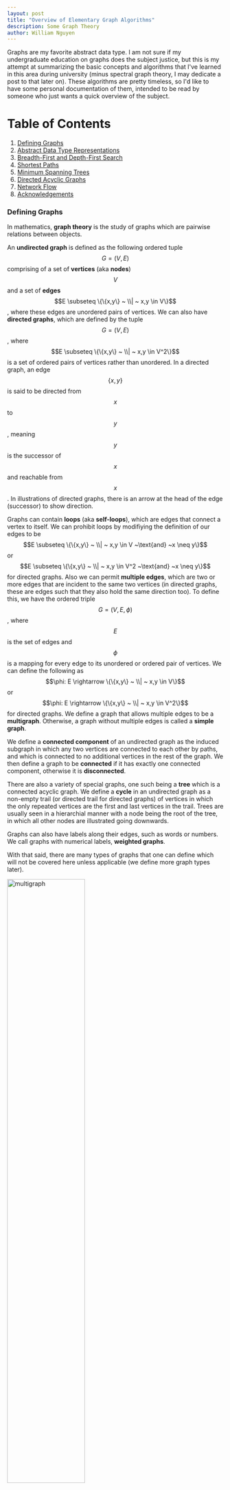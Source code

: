 ```yaml
---
layout: post
title: "Overview of Elementary Graph Algorithms"
description: Some Graph Theory
author: William Nguyen
---
```


Graphs are my favorite abstract data type. I am not sure if my undergraduate education on graphs does the subject justice, but this is my attempt at summarizing the basic concepts and algorithms that I've learned in this area during university (minus spectral graph theory, I may dedicate a post to that later on). These algorithms are pretty timeless, so I'd like to have some personal documentation of them, intended to be read by someone who just wants a quick overview of the subject.

# Table of Contents

1. [Defining Graphs](#defining-graphs)
2. [Abstract Data Type Representations](#abstract-data-type-representations)
3. [Breadth-First and Depth-First Search](#breadth-first-and-depth-first-search)
4. [Shortest Paths](#shortest-paths)
5. [Minimum Spanning Trees](#minimum-spanning-trees)
6. [Directed Acyclic Graphs](#directed-acyclic-graphs)
7. [Network Flow](#network-flow)
8. [Acknowledgements](#acknowledgements)

### Defining Graphs

In mathematics, **graph theory** is the study of graphs which are pairwise relations between objects.

An **undirected graph** is defined as the following ordered tuple $$G=(V, E)$$ comprising of a set of **vertices** (aka **nodes**) $$V$$ and a set of **edges** $$E \subseteq \{\{x,y\} ~ \\| ~ x,y \in V\}$$, where these edges are unordered pairs of vertices. We can also have **directed graphs**, which are defined by the tuple $$G=(V, E)$$, where $$E \subseteq \{\{x,y\} ~ \\| ~ x,y \in V^2\}$$ is a set of ordered pairs of vertices rather than unordered. In a directed graph, an edge $$\{x, y\}$$ is said to be directed from $$x$$ to $$y$$, meaning $$y$$ is the successor of $$x$$ and reachable from $$x$$. In illustrations of directed graphs, there is an arrow at the head of the edge (successor) to show direction.

Graphs can contain **loops** (aka **self-loops**), which are edges that connect a vertex to itself. We can prohibit loops by modifiying the definition of our edges to be $$E \subseteq \{\{x,y\} ~ \\| ~ x,y \in V ~\text{and} ~x \neq y\}$$ or $$E \subseteq \{\{x,y\} ~ \\| ~ x,y \in V^2 ~\text{and} ~x \neq y\}$$ for directed graphs. Also we can permit **multiple edges**, which are two or more edges that are incident to the same two vertices (in directed graphs, these are edges such that they also hold the same direction too). To define this, we have the ordered triple $$G=(V,E,\phi)$$, where $$E$$ is the set of edges and $$\phi$$ is a mapping for every edge to its unordered or ordered pair of vertices. We can define the following as $$\phi: E \rightarrow \{\{x,y\} ~ \\| ~ x,y \in V\}$$ or $$\phi: E \rightarrow \{\{x,y\} ~ \\| ~ x,y \in V^2\}$$ for directed graphs. We define a graph that allows multiple edges to be a **multigraph**. Otherwise, a graph without multiple edges is called a **simple graph**.

We define a **connected component** of an undirected graph as the induced subgraph in which any two vertices are connected to each other by paths, and which is connected to no additional vertices in the rest of the graph. We then define a graph to be **connected** if it has exactly one connected component, otherwise it is **disconnected**.

There are also a variety of special graphs, one such being a **tree** which is a connected acyclic graph. We define a **cycle** in an undirected graph as a non-empty trail (or directed trail for directed graphs) of vertices in which the only repeated vertices are the first and last vertices in the trail. Trees are usually seen in a hierarchial manner with a node being the root of the tree, in which all other nodes are illustrated going downwards.

Graphs can also have labels along their edges, such as words or numbers. We call graphs with numerical labels, **weighted graphs**.

With that said, there are many types of graphs that one can define which will not be covered here unless applicable (we define more graph types later).

<img src="/assets/images/multigraph.png" alt="multigraph" width="60%"/>

### Abstract Data Type Representations

Graphs are often used in computer science as an abstract data type. For example, they could represent a network of friends or a map of a city's locations. In the one case, you might find it helpful to ask if a given two individuals are friends or not. In the other case, you might find that it is helpful to be able to construct a path from one location to another. Different graph implementations carry trade-offs with each other on how fast it takes to do these operations and how efficient it is to model these scenarios.

The first to examine is the **adjacency list**, a common implementation of graphs. It involves a collection of lists, where each list is the set of neighboring vertices for some vertex. One such implementation is a list of size $$n$$ representing the $$n$$ vertices numbered from $$0$$ to $$n-1$$. Each index $$i$$ can hold a linked list of vertices that would be the vertices adjacent to vertex $$i$$. There are other implementations that use hashtables to map vertices to their list of neighbors.

$$0: 1 \rightarrow 2 \rightarrow 3$$\\
$$1: 0 \rightarrow 3$$\\
$$2: 0$$\\
$$3: 4 \rightarrow 0 \rightarrow 1$$\\
$$4: 3$$

In this example of the adjacency list, we have an undirected graph with $$5$$ vertices. Notice that since vertex $$3$$ has $$0, 1, $$ and $$4$$ as its neighbors, those vertices also list $$3$$ as their neighbor. In directed graphs, a vertex $$i$$ lists a vertex $$j$$ as its neighbor if and only if there is an edge directed from $$i$$ to $$j$$.

A benefit of an adjacency list is being able to represent sparse graphs (ones in which most pairs of vertices are not connected by edges) in a more space-efficient manner than the next implementation we will examine.

The main alternative to adjacency lists is the **adjacency matrix**. This is represented as an $$n$$ by $$n$$ matrix, such that the value at the index $$(i, j)$$ indicates whether vertices $$i$$ and $$j$$ share some edge. In directed graphs, this can be a one way relationship, such that $$A[i][j]$$ indicates whether there is a directed edge from $$i$$ to $$j$$. In $$A[i][j]$$, we can have some integer indicating the number of edges between $$i$$ and $$j$$, in which case $$0$$ indicates no edge. There are different conventions for how to represent different relationships through the matrix. Based on the convention outlined, the following graph is undirected and we can also see that it is a symmetrical matrix, which is a property of undirected graphs.

$$\begin{bmatrix}1 & 0 & 1 & 0\\0 & 0 & 2 & 0\\ 1 & 2 & 0 & 1 \\ 0 & 0 & 1 & 0\\\end{bmatrix}$$

A benefit of the adjacency matrix is the ability to determine if two vertices have an edge in $$\mathcal{O}(1)$$ time. Also we can add or remove edges in $$\mathcal{O}(1)$$, which the adjacency list doesn't do as quickly in the worst case. However, the adjacency matrix is less space efficient, as it requires $$\mathcal{O}(\\|V\\|^2)$$ space complexity, compared to its counterpart which requires less. If the graph is sparse, then the matrix will find itself filled with zeroes, a space inefficient representation of the absence of a relationship.

### Breadth-First and Depth-First Search

The most important algorithms on graphs are searching algorithms. Being able to traverse the entire graph in a brute force manner allows us to accomplish many tasks.

<pre id ="BFS" style="display:hidden;">
    \begin{algorithm}
    \caption{Breadth First Search}
    \begin{algorithmic}
    \PROCEDURE{BFS}{$G, src$}
        \STATE $queue \leftarrow \emptyset$
        \STATE $visited \leftarrow \emptyset$
        \STATE $queue.$\CALL{add}{$src$}
        \STATE $visited.$\CALL{add}{$src$}
        \WHILE {$queue \neq \emptyset$}
            \STATE $u \leftarrow queue.$\CALL{remove}{}
            \FOR {$v \in G.adj[u]$}
                \IF {$v \notin visited$}
                    \STATE $visited.$\CALL{add}{$v$}
                    \STATE $queue.$\CALL{add}{$v$}
                \ENDIF
            \ENDFOR
        \ENDWHILE
    \ENDPROCEDURE
    \end{algorithmic}
    \end{algorithm}
</pre>

**Breadth-first search** is an algorithm that traverses the graph starting from a source vertex, level by level. We add the starting vertex to the queue, then as long as the queue is not empty, we remove a vertex from the queue, and append its undiscovered neighbors. This algorithm operates in time linear to the number of vertices and edges, $$\mathcal{O}(\\|V\\| + \\|E\\|)$$.

<img src="/assets/images/BFS.png" alt="bfs" width="60%"/>

There are an endless number of applications of BFS, here is a few. We can find a path between two vertices if we keep a track of the paths created by the traversal. This path that is found is actually the shortest path between two vertices on unweighted graphs. We can count the number of connected components by calling BFS on a set of unvisited vertices until we visited all the vertices in the set. We can determine if a graph is **bipartite**, which is a graph that can be partitioned into two sets of vertices $$U$$ and $$V$$ such that all edges connect a vertex in $$U$$ to a vertex in $$V$$. To determine if a graph is bipartite, we would need to ensure that we could color each vertex one of two colors such that no vertex has a neighbor with the same color. This can be done via BFS. Also to note, bipartite graphs do not contain odd-length cycles.

<pre id ="DFS" style="display:hidden;">
    \begin{algorithm}
    \caption{Depth First Search}
    \begin{algorithmic}
    \PROCEDURE{DFS}{$G, u, visited$}
        \STATE $visited.$\CALL{add}{$u$}
        \FOR {$v \in G.adj[u]$}
            \IF {$v \notin visited$}
                \STATE \CALL{DFS}{$G, v, visited$}
            \ENDIF
        \ENDFOR
    \ENDPROCEDURE
    \end{algorithmic}
    \end{algorithm}
</pre>

**Depth-first search** is the other fundamental algorithm for searching. It involves exploring as far as possible along some path before backtracking to explore other paths. This can be implemented using a stack, but is more often done recursively using the callstack. For each call of DFS, we examine a vertex's neighbors, calling DFS again on one of its neighbors. Similar to BFS, we should mark vertices discovered as we visit them. And also similar to BFS, this algorithm operates in time linear to the number of vertices and edges, $$\mathcal{O}(\\|V\\| + \\|E\\|)$$.

<img src="/assets/images/DFS.png" alt="dfs" width="60%"/>

Similar to BFS, we can use DFS to find connected components and even determine if a graph is bipartite. However, there are various applications of DFS that BFS cannot solve. For example, DFS allows us to find cycles in directed graphs, which does not work in BFS.

In general, these two algorithms are very powerful. Many problems involving graphs are solved using modifications of BFS and DFS.

### Shortest Paths

While BFS is useful for finding shortest paths in unweighted graphs, it fails to capture the shortest paths in weighted graphs, where each edge contains a numerical label that indicates the cost of traversing that edge.

<pre id ="Dijkstras" style="display:hidden;">
    \begin{algorithm}
    \caption{Dijkstra's}
    \begin{algorithmic}
    \PROCEDURE{Dijkstras}{$G, src$}
        \STATE $queue \leftarrow \emptyset$
        \STATE $dist \leftarrow \emptyset$
        \STATE $parent \leftarrow \emptyset$
        \FOR {$v \in G$}
            \IF {$v \neq src$}
                \STATE $dist[v] \leftarrow \infty$
                \STATE $parent[v] \leftarrow null$
                \STATE $queue.$\CALL{enqueue-priority}{$v, dist[v]$}
            \ENDIF
        \ENDFOR
        \STATE $dist[src] \leftarrow 0$
        \STATE $queue.$\CALL{enqueue-priority}{$src, dist[src]$}
        \WHILE {$queue \neq \emptyset$}
            \STATE $u \leftarrow queue.$\CALL{extract-min}{}
            \FOR {$v \in G.adj[u]$}
                \STATE $alt = dist[u] + $\CALL{cost}{$u, v$}
                \IF {$alt < dist[v]$}
                    \STATE $dist[v] \leftarrow alt$
                    \STATE $parent[v] = u$
                    \STATE $queue.$\CALL{decrease-priority}{$v, alt$}
                \ENDIF
            \ENDFOR
        \ENDWHILE
        \RETURN{$dist, parent$}
    \ENDPROCEDURE
    \end{algorithmic}
    \end{algorithm}
</pre>

**Dijkstra's algorithm** is one of the most famous graph traversal algorithms. It only works on weighted graphs in which the weights are positive values. It finds the shortest path to all vertices from some source vertex $$src$$. The proof of this algorithm is by induction. Without going into the weeds with this induction, the intuition for it is that of a greedy approach. The idea that if there was a better path than the one we just evaluated, we would have visited that path before hand. This algorithm can take $$\mathcal{O}((\\|V\\| + \\|E\\|)log(\\|V\\|))$$ if we use a binary heap for our priority queue. Using a fibonacci heap we can improve to $$\mathcal{O}(\\|E\\| + \\|V\\|log(\\|V\\|))$$.

<img src="/assets/images/shortestpaths.png" alt="shortestpath" width="60%"/>

<pre id ="Astar" style="display:hidden;">
    \begin{algorithm}
    \caption{A* Search}
    \begin{algorithmic}
    \PROCEDURE{Astar}{$G, src, dst$}
        \STATE $queue \leftarrow \emptyset$
        \STATE $set \leftarrow \emptyset$
        \STATE $dist \leftarrow \emptyset$
        \STATE $parent \leftarrow \emptyset$
        \FOR {$v \in G$}
            \IF {$v \neq src$}
                \STATE $dist[v] \leftarrow \infty$
                \STATE $parent[v] \leftarrow null$
            \ENDIF
        \ENDFOR
        \STATE $dist[src] \leftarrow 0$
        \STATE $queue.$\CALL{enqueue-priority}{$src, dist[src]$}
        \WHILE {$queue \neq \emptyset$}
            \STATE $u \leftarrow queue.$\CALL{extract-min}{}
            \IF {$u == dst$}
                \RETURN {$u, dist, parent$}
            \ENDIF
            \STATE $set.$\CALL{add}{u}
            \FOR {$v \in G.adj[u]$}
                \IF {$v \notin set$}
                    \STATE $alt \leftarrow dist[u] +$ \CALL{cost}{$u, v$}
                    \IF {$alt < dist[v]$}
                        \STATE $dist[v] \leftarrow alt$
                        \STATE $parent[v] = u$
                        \STATE $queue.$\CALL{enqueue-priority}{$v, alt + $\CALL{heuristic}{$v$}}
                    \ENDIF
                \ENDIF
            \ENDFOR
        \ENDWHILE
        \RETURN{$failure$}
    \ENDPROCEDURE
    \end{algorithmic}
    \end{algorithm}
</pre>

**A\* search** is an efficient algorithm for finding the shortest path between two vertices in a weighted graph. We can view it as an extension of Dijkstra's algorithm with this added heuristic that guides our search. For example, this heuristic can be the Euclidean distance between destination and the given vertex. At each iteration, it decides which vertex $$u$$ to visit next based on this value $$\text{f}(u) = \text{dist}[u] + \text{heuristic}(u)$$. This algorithm has a similar time complexity to Dijkstra's algorithm, although it is likely to terminate earlier due to pruning paths along its search.

<pre id ="BellmanFord" style="display:hidden;">
    \begin{algorithm}
    \caption{Bellman-Ford}
    \begin{algorithmic}
    \PROCEDURE{BellmanFord}{$G, src$}
        \STATE $dist \leftarrow \emptyset$
        \STATE $parent \leftarrow \emptyset$
        \FOR {$v \in G$}
            \IF {$v \neq src$}
                \STATE $dist[v] \leftarrow \infty$
                \STATE $parent[v] \leftarrow null$
            \ENDIF
        \ENDFOR
        \STATE $dist[src] \leftarrow 0$
        \STATE $N \leftarrow G.$\CALL{num-vertices}{}
        \FOR {$i=1$ \TO $N-1$}
            \FOR {$\{u, v\} \in G.$\CALL{edges}{}}
                \IF {$dist[u] + $\CALL{cost}{$\{u, v\}$} $< dist[v]$}
                    \STATE $dist[v] \leftarrow dist[u] + $\CALL{cost}{$\{u, v\}$}
                    \STATE $parent[v] \leftarrow u$
                \ENDIF
            \ENDFOR
        \ENDFOR
        \FOR {$\{u, v\} \in G.$\CALL{edges}{}}
            \IF {$dist[u] + $\CALL{cost}{$\{u, v\}$} $< dist[v]$}
                \RETURN{failure}
            \ENDIF
        \ENDFOR
        \RETURN{$dist, parent$}
    \ENDPROCEDURE
    \end{algorithmic}
    \end{algorithm}
</pre>

The **Bellman-Ford algorithm** accomplishes the task of finding a shortest path from a single vertex to all vertices in a weighted directed graph. The advantage to this algorithm over Dijkstra's algorithm is that it works on weighted graphs with negative weights. The issue found within Dijkstra's algorithm occured when we had a **negative cycle**, defined as a cycle in which the sum of the weights are negative. To gain a more negative cost path in this case, Dijkstra's would iterate through the cycle an infinite number of times. To combat this, Bellman-Ford is able to detect if a negative cycle exists. The essence is in the fact that the maximum length of a path is $$\\|V\\| - 1$$, in which we improve our paths by 1 edge each iteration by brute forcing over all edges. This is why when we do a final pass after $$\\|V\\| - 1$$ iterations, a decrease in the cost of any path indicates a negative cycle. Bellman-Ford is slower than Dijkstra's algorithm, performing in $$\mathcal{O}(\\|V\\|\\|E\\|)$$.

### Minimum Spanning Trees

A **minimum spanning tree** of a connected weighted graph $$G = (V, E)$$ is a connected graph $$G' = (E', V')$$ such that $$E' \subseteq E$$, $$\\|E'\\| = \\|V\\| - 1$$, and $$\sum_{\{u, v\} \in E'} cost(\{u, v\})$$ is minimal. In other words, a minimum spanning tree of $$G$$ is a tree that includes all vertices of $$G$$ and whose total edge weight cost is minimal. There are two popular algorithms for finding these minimum spanning trees.

<pre id ="Prims" style="display:hidden;">
    \begin{algorithm}
    \caption{Prim's}
    \begin{algorithmic}
    \PROCEDURE{Prims}{$G$}
        \STATE $visited \leftarrow \emptyset$
        \STATE $MST \leftarrow \emptyset$
        \STATE $x \leftarrow \text{arbitrary vertex} \in G$
        \STATE $visited.$\CALL{add}{$x$}
        \WHILE {$visited.$\CALL{size}{} $\neq G.$\CALL{num-vertices}{}}
            \STATE $\{u, v\} \leftarrow \text{lowest cost edge such that } u \in visited \text{ and } v \notin visited$
            \STATE $MST.$\CALL{add}{$\{u,v\}$}
            \STATE $visited.$\CALL{add}{$v$}
        \ENDWHILE
        \RETURN{$MST$}
    \ENDPROCEDURE
    \end{algorithmic}
    \end{algorithm}
</pre>

Prim's algorithm finds the MST by greedily building the tree by examining the next lowest cost edge that we can add to the tree without creating a cycle in the tree. Each step connecting the tree to a vertex not in the tree yet.
This algorithm can run in $$\mathcal{O}(|E|log(|V|))$$ using a priority queue. We would use Prim's when the graph is dense (number of edges is high).

<pre id ="Kruskals" style="display:hidden;">
    \begin{algorithm}
    \caption{Kruskal's}
    \begin{algorithmic}
    \PROCEDURE{Kruskals}{$G$}
        \STATE $U \leftarrow \text{disjoint-set data structure}$
        \STATE $MST \leftarrow \emptyset$
        \FOR {$v \in G$}
            \STATE $U.$\CALL{make-set}{$v$}
        \ENDFOR
        \FOR {$\{u,v\} \in G.$\CALL{edges}{} $\text{ordered by nondecreasing weight}$}
            \IF {$U.$\CALL{find-set}{$u$} $\neq U.$\CALL{find-set}{$v$}}
                \STATE $MST.$\CALL{add}{$\{u,v\}$}
                \STATE $U.$\CALL{union}{$u, v$}
            \ENDIF
        \ENDFOR
        \RETURN{$MST$}
    \ENDPROCEDURE
    \end{algorithmic}
    \end{algorithm}
</pre>

Kruskal's algorithm builds the MST using a disjoint-set (union-find) data structure. Initially all the vertices are in their
own sets. We build our tree by greedily combining these sets by looking at the lowest cost edge.
This algorithm runs in $$\mathcal{O}(\\|E\\|log(\\|E\\|))$$.

### Directed Acyclic Graphs

<img src="/assets/images/toposort.png" alt="toposort" width="60%"/>

Directed acyclic graphs appear in many places and luckily they have a neat property. We can obtain a topological
ordering on the vertices, giving us an ordering in which all edges are directed from left to right. When operating on directed acyclic graphs in algorithm design, it is almost always a wise decision to apply a topological sort first. It is also very important to note that all directed acyclic graphs have a topological ordering and all graphs with a topological ordering are directed acyclic graphs.

<pre id ="Topological" style="display:hidden;">
    \begin{algorithm}
    \caption{Topological Sort}
    \begin{algorithmic}
    \PROCEDURE{TopologicalSort}{$G$}
        \STATE $L \leftarrow \emptyset$
        \WHILE {$\exist v \in G \text{ that is not permanently marked}$}
            \STATE \CALL{DFS}{$G, v, L$}
        \ENDWHILE
        \RETURN{$L$}
    \ENDPROCEDURE
    \PROCEDURE{DFS}{$G, v, L$}
        \IF {$v \text{ is permanently marked}$}
            \RETURN{}
        \ENDIF
        \IF {$v \text{ is temp marked}$}
            \STATE \textbf{stop}
        \ENDIF
        \STATE $\text{temp mark }v$
        \FOR {$u \in G.adj[v]$}
            \STATE \CALL{DFS}{$G, u, L$}
        \ENDFOR
        \STATE $\text{remove temp mark }v$
        \STATE $\text{permanently mark }v$
        \STATE $L.$\CALL{append}{$v$}
    \ENDPROCEDURE
    \end{algorithmic}
    \end{algorithm}
</pre>

This algorithm deploys a depth first search and therefore it performs in $$\mathcal{O}(\\|E\\| + \\|V\\|)$$.
The idea is in constructing the order backwards, in which we stop calling the visit DFS once we hit a marked vertex or a vertex with outdegree equal to $$0$$.

<pre id ="Kahns" style="display:hidden;">
    \begin{algorithm}
    \caption{Kahn's}
    \begin{algorithmic}
    \PROCEDURE{Kahns}{$G$}
        \STATE $L \leftarrow \emptyset$
        \STATE $S \leftarrow \emptyset$
        \FOR {$v \in G$}
            \IF {$v \text{ has no incoming edge}$}
                \STATE $S.$\CALL{add}{$v$}
            \ENDIF
        \ENDFOR
        \WHILE {$S \neq \emptyset$}
            \STATE $v \leftarrow S.$\CALL{remove}{}
            \STATE $L.$\CALL{append}{$v$}
            \FOR {$u \in G.adj[v]$}
                \STATE $G.$\CALL{remove}{$\{v,u\}$}
                \IF {$u \text{ has no incoming edges}$}
                    \STATE $S.$\CALL{add}{$u$}
                \ENDIF
            \ENDFOR
        \ENDWHILE
        \RETURN{$L$}
    \ENDPROCEDURE
    \end{algorithmic}
    \end{algorithm}
</pre>

Another algorithm for determining a topological ordering is Kahn's algorithm. This also performs in $$\mathcal{O}(\\|E\\| + \\|V\\|)$$. The order in which the ordering is built is also the order of the ordering. Each time we add
a vertex $$v$$ to the ordering, that vertex has $$0$$ incoming edges. Upon adding the vertex to the ordering, we also examine the vertices adjacent to it, denoted $$u$$, in which we remove this edge $$\{v, u\}$$ from the graph. Then adding to our set of vertices with $$0$$ incoming edges, any new vertices with $$0$$ incoming edges now.

### Network Flow

In flow network models, we have a directed graph $$G$$ with capacities along its edges. Suppose we want to send flow along the edges, knowing that these flow amounts cannot exceed the capacities of the edges. We will have a source vertex $$s$$ that emits the flow and a sink vertex $$t$$ that collects the flow. We want to compute the maximum amount of flow that we can send in our network.

An $$s-t$$ cut of a flow network $$(G = (V, E), s, t, c)$$ where $$c$$ is the cost of the edges, is a partition of $$V$$ into two sets $$S$$ and $$T$$ where $$s \in S$$ and $$t \in T$$. The **capacity** of a cut $$C(S, T)$$, denoted $$c(S, T)$$, is the sum of the capacities of the edges $$(u, v)$$ with $$u \in S$$ and $$v \in T$$. That being: $$c(S, T) = \sum_{\{u,v\} : u \in S, v \in T} c(\{u,v\})$$.

The flow of a cut $$C(S, T)$$ is the amount of flow that crosses from $$S$$ to $$T$$, denoted $$f(S, T)$$ and is defined as $$f(S, T) = (\sum_{\{u, v\}:u \in S, v \in T} f(u ,v) - \sum_{\{v, u\}: v \in T, u \in S} f(v, u))$$. The flow across a cut is equal to the flow that leaves $$s$$.

A useful theorem to note is the **max-flow min-cut theorem**. It asserts that the maximum amount of flow $$f$$
that can pass from the source $$s$$ to the sink $$t$$ is equal to the capacity of the minimum $$s-t$$ cut.

<pre id ="FordFulkerson" style="display:hidden;">
    \begin{algorithm}
    \caption{Ford-Fulkerson}
    \begin{algorithmic}
    \PROCEDURE{FordFulkerson}{$G$}
        \STATE $f \leftarrow 0$
        \FOR {$\{u,v\} \in G.$\CALL{edges}{}}
            \STATE \CALL{flow}{$u, v$} $\leftarrow 0$
        \ENDFOR
        \WHILE {$\exist \text{ path } p \text{ from } s \text{ to } t \text{ in } G_f \text{ s.t. } c_f > 0 \text{ for all edges } \{u,v\} \in p$}
            \STATE $bottleneck \leftarrow min\{$\CALL{cost}{$u, v$}$: \{u, v\} \in p\}$
            \STATE $f \leftarrow f + bottleneck$
            \FOR {$\{u, v\} \in p$}
                \IF {$\{u, v\} \in G.$\CALL{edges}{}}
                    \STATE \CALL{flow}{$u, v$} $\leftarrow$ \CALL{flow}{$u, v$} $ + bottleneck$
                \ELSE
                    \STATE \CALL{flow}{$v, u$} $\leftarrow$ \CALL{flow}{$v, u$} $ - bottleneck$
                \ENDIF
            \ENDFOR
        \ENDWHILE
        \RETURN{$f$}
    \ENDPROCEDURE
    \end{algorithmic}
    \end{algorithm}
</pre>

There is a useful algorithm for computing the maximum flow of a flow network and it is called the **Ford-Fulkerson algorithm**. Each iteration of the algorithm, we find an existing path in our flow network, pushing the maximum flow we can along that path. The pushing of the flow will give us edges in the opposite direction of each edge on the path, with the capacity of the flow. As such, we consider edges that are in the original graph forward edges and the edges that go in the opposite direction as backward edges. Once we exhaust all the paths that we can push flow along, whatever vertices are reachable by $$s$$ still, creates the $$S$$ partition in the cut.

<img src="/assets/images/FF.png" alt="ff" width="80%"/>

### Acknowledgements

I acknowledge the following courses at the Univeristy of Washington for teaching me much of what I know about graph theory: CSE 311 (Foundations), CSE 331 (SWE), CSE 332 (Data Structures), CSE 417 (Algos + Complexity), CSE 446 (ML), CSE 421 (Algos), and CSE 490Z1/422 (Modern Algos). I also acknowledge the Google search engine and its web results for helping me formalize my previous knowledge as well as teaching me things that I never knew I wanted to know (never occurred to me that I could do a topological sort with simple DFS calls).

<script>
    pseudocode.renderElement(document.getElementById("BFS"),
                         { lineNumber: true });
</script>

<script>
    pseudocode.renderElement(document.getElementById("DFS"),
                         { lineNumber: true });
</script>

<script>
    pseudocode.renderElement(document.getElementById("Dijkstras"),
                         { lineNumber: true });
</script>

<script>
    pseudocode.renderElement(document.getElementById("Astar"),
                         { lineNumber: true });
</script>

<script>
    pseudocode.renderElement(document.getElementById("BellmanFord"),
                         { lineNumber: true });
</script>

<script>
    pseudocode.renderElement(document.getElementById("Prims"),
                         { lineNumber: true });
</script>

<script>
    pseudocode.renderElement(document.getElementById("Kruskals"),
                         { lineNumber: true });
</script>

<script>
    pseudocode.renderElement(document.getElementById("Topological"),
                         { lineNumber: true });
</script>

<script>
    pseudocode.renderElement(document.getElementById("Kahns"),
                         { lineNumber: true });
</script>

<script>
    pseudocode.renderElement(document.getElementById("FordFulkerson"),
                         { lineNumber: true });
</script>
